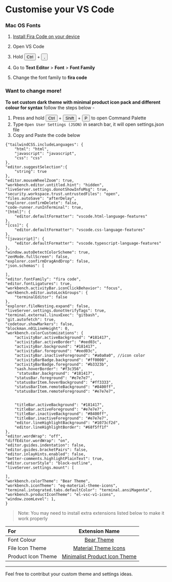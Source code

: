 # Customise your VS Code

### Mac OS Fonts

1. [Install Fira Code on your device](https://github.com/tonsky/FiraCode)

2. Open VS Code 
3. Hold <button>Ctrl</button> + <button>,</button>
4. Go to __Text Editor__ > __Font__ > __Font Family__
5. Change the font family to __fira code__ 


###  Want to change more!

__To set custom dark theme with minimal product icon pack and different colour for syntax__ follow the steps below - 
1. Press and hold <button>Ctrl</button> + <button>Shift</button> + <button>P</button> to open Command Palette
2. Type <code>Open User Settings (JSON)</code> in search bar, it will open settings.json file
3. Copy and Paste the code below

```
{"tailwindCSS.includeLanguages": {
    "html": "html",
    "javascript": "javascript",
    "css": "css"
},
"editor.suggestSelection":{
    "string": true 
},
"editor.mouseWheelZoom": true,
"workbench.editor.untitled.hint": "hidden",
"liveServer.settings.donotShowInfoMsg": true,
"security.workspace.trust.untrustedFiles": "open",
"files.autoSave": "afterDelay",
"explorer.confirmDelete": false,
"code-runner.runInTerminal": true,
"[html]": {
    "editor.defaultFormatter": "vscode.html-language-features"
},
"[css]": {
    "editor.defaultFormatter": "vscode.css-language-features"
},
"[javascript]": {
    "editor.defaultFormatter": "vscode.typescript-language-features"
},
"window.autoDetectColorScheme": true,
"zenMode.fullScreen": false,
"explorer.confirmDragAndDrop": false,
"json.schemas": [

],
"editor.fontFamily": "fira code",
"editor.fontLigatures": true,
"workbench.activityBar.iconClickBehavior": "focus",
"workbench.editor.autoLockGroups": {
    "terminalEditor": false
},
"explorer.fileNesting.expand": false,
"liveServer.settings.donotVerifyTags": true,
"terminal.external.linuxExec": "gitbash",
"git.autofetch": true,
"codetour.showMarkers": false,
"blockman.n01LineHeight": 0,
"workbench.colorCustomizations": {
    "activityBar.activeBackground": "#181417",
    "activityBar.activeBorder": "#eed03c",
    "activityBar.background": "#181417", 
    "activityBar.foreground": "#eed03c",
    "activityBar.inactiveForeground": "#a0a0a0", //icon color
    "activityBarBadge.background": "#ff0000",
    "activityBarBadge.foreground": "#b3323b",
    "sash.hoverBorder": "#f3c356",
     "statusBar.background": "#181417",
    "statusBar.foreground": "#e7e7e7",
    "statusBarItem.hoverBackground": "#ff3333",
    "statusBarItem.remoteBackground": "#8400ff",
    "statusBarItem.remoteForeground": "#e7e7e7",


    "titleBar.activeBackground": "#181417",
    "titleBar.activeForeground": "#e7e7e7",
    "titleBar.inactiveBackground": "#8400ff",
    "titleBar.inactiveForeground": "#e7e7e7",
    "editor.lineHighlightBackground": "#1073cf2d",
    "editor.lineHighlightBorder": "#68f5ff1f"
},
"editor.wordWrap": "off",
"diffEditor.wordWrap": "on",
"editor.guides.indentation": false,
"editor.guides.bracketPairs": false,
"editor.inlayHints.enabled": false,
"better-comments.highlightPlainText": true,
"editor.cursorStyle": "block-outline",
"liveServer.settings.mount": [

],
"workbench.colorTheme": "Bear Theme",
"workbench.iconTheme": "eq-material-theme-icons",
"terminal.integrated.tabs.defaultColor": "terminal.ansiMagenta",
"workbench.productIconTheme": "el-vsc-v1-icons",
"window.zoomLevel": 1,
}

```
> Note: You may need to install extra extensions listed below to make it work properly

| For     | Extension Name | 
| :---        |    :----:   |  
| Font Colour      | [Bear Theme]( https://marketplace.visualstudio.com/items?itemName=dahong.theme-bear)       | 
| File Icon Theme  | [Material Theme Icons](https://marketplace.visualstudio.com/items?itemName=Equinusocio.vsc-material-theme-icons)   | 
| Product Icon Theme | [Minimalist Product Icon Theme](https://marketplace.visualstudio.com/items?itemName=ElAnandKumar.el-vsc-product-icon-theme) |



---
Feel free to contribut your custom theme and settings ideas. 
